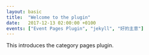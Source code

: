 ```yaml
---
layout: basic
title:  "Welcome to the plugin"
date:   2017-12-13 02:00:00 +0100
events: ["Event Pages Plugin", "jekyll", "好的主意"]
---
```

This introduces the category pages plugin.
